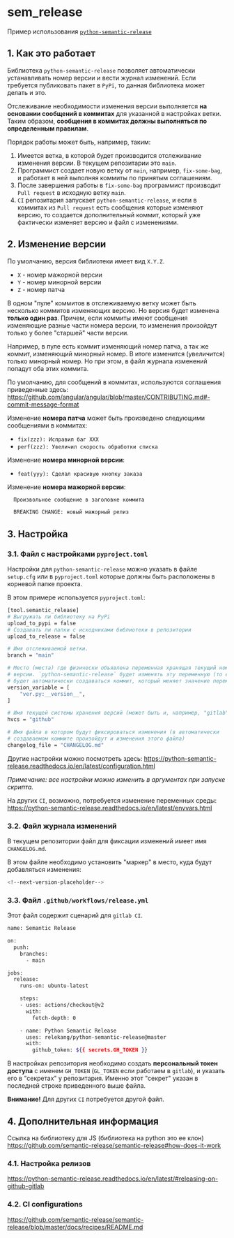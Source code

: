# sem_release

Пример использования    [`python-semantic-release`](https://github.com/relekang/python-semantic-release)

## 1. Как это работает

Библиотека `python-semantic-release` позволяет автоматически устанавливать номер версии и вести журнал изменений.
Если требуется публиковать пакет в `PyPi`, то данная библиотека может делать и это.

Отслеживание необходимости изменения версии выполняется **на основании сообщений в коммитах** для указанной в настройках ветки. Таким образом, **сообщения в коммитах должны выполняться по определенным правилам**.

Порядок работы может быть, например, таким:

1. Имеется ветка, в которой будет производится отслеживание изменения версии. В текущем репозитарии это `main`.
2. Программист создает новую ветку от `main`, например, `fix-some-bag`, и работает в ней выполняя коммиты по принятым соглашениям.
3. После завершения работы в `fix-some-bag` программист производит `Pull request` в исходную ветку `main`.
4. `CI` репозитария запускает `python-semantic-release`, и если в коммитах из `Pull request` есть сообщения которые изменяют версию, то создается дополнительный коммит, который уже фактически изменяет версию и файл с изменениями.

## 2. Изменение версии

По умолчанию, версия библиотеки имеет вид `X.Y.Z`.

- `X` - номер мажорной версии
- `Y` - номер минорной версии
- `Z` - номер патча

В одном "пуле" коммитов в отслеживаемую ветку может быть несколько коммитов изменяющих версию. Но версия будет изменена **только один раз**. Причем, если коммиты имеют сообщения изменяющие разные части номера версии, то изменения произойдут только у более "старшей" части версии.

Например, в пуле есть коммит изменяющий номер патча, а так же коммит, изменяющий минорный номер. В итоге изменится (увеличится) только минорный номер. Но при этом, в файл журнала изменений попадут оба этих коммита.

По умолчанию, для сообщений в коммитах, используются соглашения приведенные здесь:
<https://github.com/angular/angular/blob/master/CONTRIBUTING.md#-commit-message-format>

Изменение **номера патча** может быть произведено следующими сообщениями в коммитах:

- `fix(zzz): Исправил баг ХХХ`
- `perf(zzz): Увеличил скорость обработки списка`

Изменение **номера минорной версии**:

- `feat(yyy): Сделал красивую кнопку заказа`

Изменение **номера мажорной версии**:

```bash
  Произвольное сообщение в заголовке коммита

  BREAKING CHANGE: новый мажорный релиз
```

## 3. Настройка

### 3.1. Файл с настройками `pyproject.toml`

Настройки для `python-semantic-release` можно указать в файле `setup.cfg` или в `pyproject.toml` которые должны быть расположены в корневой папке проекта.

В этом примере используется `pyproject.toml`:

```bash
[tool.semantic_release]
# Выгружать ли библиотеку на PyPi
upload_to_pypi = false
# Создавать ли папки с исходниками библиотеки в репозитории
upload_to_release = false

# Имя отслеживаемой ветки. 
branch = "main"

# Место (места) где физически объявлена переменная хранящая текущий номер
# версии. `python-semantic-release` будет изменять эту переменную (то есть,
# будет автоматически создаваться коммит, который меняет значение переменной)
version_variable = [
    "ver.py:__version__",
]

# Имя текущей системы хранения версий (может быть и, например, "gitlab")
hvcs = "github"

# Имя файла в котором будут фиксироваться изменения (в автоматически 
# создаваемом коммите произойдут и изменения этого файла)
changelog_file = "CHANGELOG.md"
```

Другие настройки можно посмотреть здесь:
<https://python-semantic-release.readthedocs.io/en/latest/configuration.html>

*Примечание: все настройки можно изменить в аргументах при запуске скрипта.*

На других `CI`, возможно, потребуется изменение переменных среды:
<https://python-semantic-release.readthedocs.io/en/latest/envvars.html>

### 3.2. Файл журнала изменений

В текущем репозитории файл для фиксации изменений имеет имя `CHANGELOG.md`.

В этом файле необходимо установить "маркер" в место, куда будут добавляться изменения:

```bash
<!--next-version-placeholder-->
```

### 3.3. Файл  `.github/workflows/release.yml`

Этот файл содержит сценарий для `gitlab CI`.

```bash
name: Semantic Release

on:
  push:
    branches:
      - main

jobs:
  release:
    runs-on: ubuntu-latest

    steps:
    - uses: actions/checkout@v2
      with:
        fetch-depth: 0

    - name: Python Semantic Release
      uses: relekang/python-semantic-release@master
      with:
        github_token: ${{ secrets.GH_TOKEN }}
```

В настройках репозитория необходимо создать **персональный токен доступа** с именем `GH_TOKEN` (`GL_TOKEN` если работаем в `gitlab`), и указать его в "секретах" у репозитария. Именно этот "секрет" указан в последней строке приведенного выше файла.

**Внимание!** Для других `CI` потребуется другой файл.

## 4. Дополнительная информация

Ссылка на библиотеку для JS (библиотека на python это ее клон)
<https://github.com/semantic-release/semantic-release#how-does-it-work>

### 4.1. Настройка релизов

<https://python-semantic-release.readthedocs.io/en/latest/#releasing-on-github-gitlab>

### 4.2. CI configurations

<https://github.com/semantic-release/semantic-release/blob/master/docs/recipes/README.md>
